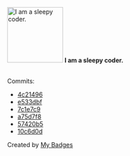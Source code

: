 <img src="https://my-badges.github.io/my-badges/sleepy-coder.png" alt="I am a sleepy coder." title="I am a sleepy coder." width="128">
<strong>I am a sleepy coder.</strong>
<br><br>

Commits:

- <a href="https://github.com/mmichie/m28/commit/4c214964db94c945e0fa1846227dde99f3a6a2a4">4c21496</a>
- <a href="https://github.com/mmichie/m28/commit/e533dbfb23077224d924bc3639238b9782aaf2de">e533dbf</a>
- <a href="https://github.com/mmichie/m28/commit/7c1e7c97f79b92844efeb1e9f7e211142fcce6ee">7c1e7c9</a>
- <a href="https://github.com/mmichie/m28/commit/a75d7f8dc9dd447766a2e82985c370d95a42f976">a75d7f8</a>
- <a href="https://github.com/mmichie/m28/commit/57420b5d7bef9372ad0d5423415e5b77aaed5367">57420b5</a>
- <a href="https://github.com/mmichie/m28/commit/10c6d0d8f5788db8613634b8fb5823c48b4c1b74">10c6d0d</a>


Created by <a href="https://github.com/my-badges/my-badges">My Badges</a>